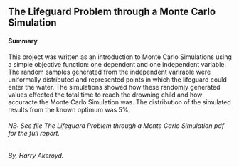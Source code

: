 ## The Lifeguard Problem through a Monte Carlo Simulation

#### Summary
This project was written as an introduction to Monte Carlo Simulations using a simple objective function: one dependent and one independent variable. The random samples generated from the independent varirable were uniformally distributed and represented points in which the lifeguard could enter the water. The simulations showed how these randomly generated values effected the total time to reach the drowning child and how accuracte the Monte Carlo Simulation was. The distribution of the simulated results from the known optimum was 5%.

###### *NB*: See file *The Lifeguard Problem through a Monte Carlo Simulation.pdf* for the full report.
###### By, Harry Akeroyd.
